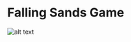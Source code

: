 # Falling Sands Game

![alt text](https://raw.githubusercontent.com/thecodebasesite/falling-sand/master/docs/falling-sand.gif)